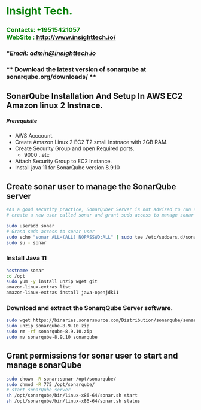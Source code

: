 #  **<span style="color:green">Insight Tech.</span>**
### **<span style="color:green">Contacts: +19515421057<br> WebSite : <http://www.insighttech.io/></span>**
### **Email: admin@insighttech.io*
### ** Download the latest version of sonarqube at sonarqube.org/downloads/ **


## SonarQube Installation And Setup In AWS EC2 Amazon linux 2 Instnace.
##### Prerequisite
+ AWS Acccount.
+ Create Amazon Linux 2 EC2 T2.small Instnace with 2GB RAM.
+ Create Security Group and open Required ports.
   + 9000 ..etc
+ Attach Security Group to EC2 Instance.
+ Install java 11 for SonarQube version 8.9.10

## Create sonar user to manage the SonarQube server
```sh
#As a good security practice, SonarQuber Server is not advised to run sonar service as a root user, 
# create a new user called sonar and grant sudo access to manage sonar services as follows

sudo useradd sonar
# Grand sudo access to sonar user
sudo echo "sonar ALL=(ALL) NOPASSWD:ALL" | sudo tee /etc/sudoers.d/sonar
sudo su - sonar
```

### Install Java 11

``` sh
hostname sonar
cd /opt
sudo yum -y install unzip wget git
amazon-linux-extras list
amazon-linux-extras install java-openjdk11
```
### Download and extract the SonarqQube Server software.
```sh
sudo wget https://binaries.sonarsource.com/Distribution/sonarqube/sonarqube-8.9.10.61524.zip
sudo unzip sonarqube-8.9.10.zip
sudo rm -rf sonarqube-8.9.10.zip
sudo mv sonarqube-8.9.10 sonarqube
```

## Grant permissions for sonar user to start and manage sonarQube
```sh
sudo chown -R sonar:sonar /opt/sonarqube/
sudo chmod -R 775 /opt/sonarqube/
# start sonarQube server
sh /opt/sonarqube/bin/linux-x86-64/sonar.sh start 
sh /opt/sonarqube/bin/linux-x86-64/sonar.sh status
```

